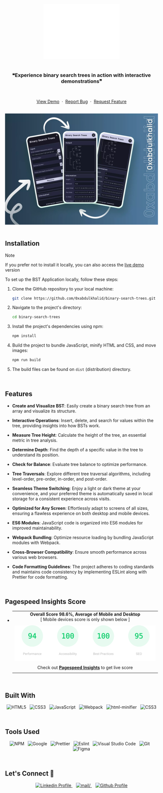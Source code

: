 <br>

<div align="center">
<img src="./design/logo.svg" alt="" width="250">
<br>
<br>

<h3>❝Experience binary search trees in action with interactive demonstrations❞</h3>

<br>
  <p>
    <a href="https://binary-search-trees.vercel.app/">View Demo</a>
    &nbsp;·&nbsp;
    <a href="https://github.com/0xabdulkhalid/binary-search-trees/issues">Report Bug</a>
    &nbsp;·&nbsp;
    <a href="https://github.com/0xabdulkhalid/binary-search-trees/issues">Request Feature</a>
  </p>
</div>

<br>

<div align='center'>
<img src='./design/preview.webp' alt='Mobile Preview'>
</div>

<br>

## Installation

> [!NOTE]  
> If you prefer not to install it locally, you can also access the [live demo](https://binary-search-trees.vercel.app/)  version


To set up the BST Application locally, follow these steps:

1. Clone the GitHub repository to your local machine:

   ```bash
   git clone https://github.com/0xabdulkhalid/binary-search-trees.git
   ```

2. Navigate to the project's directory:

   ```bash
   cd binary-search-trees
   ```

3. Install the project's dependencies using npm:

   ```bash
   npm install
   ```

4. Build the project to bundle JavaScript, minify HTML and CSS, and move images:

   ```bash
   npm run build
   ```
5. The build files can be found on `dist` (distribution) directory.

<br>


## Features

- **Create and Visualize BST**: Easily create a binary search tree from an array and visualize its structure.

- **Interactive Operations**: Insert, delete, and search for values within the tree, providing insights into how BSTs work.

- **Measure Tree Height**: Calculate the height of the tree, an essential metric in tree analysis.

- **Determine Depth**: Find the depth of a specific value in the tree to understand its position.

- **Check for Balance**: Evaluate tree balance to optimize performance.

- **Tree Traversals**: Explore different tree traversal algorithms, including level-order, pre-order, in-order, and post-order.

- **Seamless Theme Switching**: Enjoy a light or dark theme at your convenience, and your preferred theme is automatically saved in local storage for a consistent experience across visits.

- **Optimized for Any Screen**: Effortlessly adapt to screens of all sizes, ensuring a flawless experience on both desktop and mobile devices.

- **ES6 Modules**: JavaScript code is organized into ES6 modules for improved maintainability.

- **Webpack Bundling**: Optimize resource loading by bundling JavaScript modules with Webpack.

- **Cross-Browser Compatibility**: Ensure smooth performance across various web browsers.

- **Code Formatting Guidelines**: The project adheres to coding standards and maintains code consistency by implementing ESLint along with Prettier for code formatting.

<br>

## Pagespeed Insights Score
  
- ||
  | :-----: |
  |  <b>Overall Score 98.6%, Average of Mobile and Desktop</b><br>[ Mobile devices score is only shown below ] |
  | |
  | <img src='./design/pagespeed-insights-score.svg' alt='Scoreboard'> |
  | |
  | Check out [**Pagespeed Insights**](https://pagespeed.web.dev/analysis/https-binary-search-trees-vercel-app/9pwcrhbes0?form_factor=mobile) to get live score |
  ||

<br>

## Built With

<div align=center>

 ![HTML5](https://img.shields.io/badge/html5-%23E34F26.svg?style=for-the-badge&logo=html5&logoColor=white) &nbsp;&nbsp;![CSS3](https://img.shields.io/badge/css3-%231572B6.svg?style=for-the-badge&logo=css3&logoColor=white) &nbsp;&nbsp;![JavaScript](https://img.shields.io/badge/ES6%20Modules%20-%23F7DF1E.svg?style=for-the-badge&logo=javascript&logoColor=black) &nbsp;&nbsp;![Webpack](https://img.shields.io/badge/webpack-%238DD6F9.svg?style=for-the-badge&logo=webpack&logoColor=black) &nbsp;&nbsp;![html-minifier](https://img.shields.io/badge/html%20minifier-A90533?style=for-the-badge&logo=html5&logoColor=white) &nbsp;&nbsp;![CSS3](https://img.shields.io/badge/css_minifier-2C2D72.svg?style=for-the-badge&logo=css3&logoColor=white)

</div>

<br>

## Tools Used

<div align=center>
  
![NPM](https://img.shields.io/badge/npm-CB3837?style=for-the-badge&logo=npm&logoColor=white) &nbsp;&nbsp;![Google](https://img.shields.io/badge/google-DA4437?style=for-the-badge&logo=google&logoColor=white) &nbsp;&nbsp;![Prettier](https://img.shields.io/badge/prettier-1A2C34?style=for-the-badge&logo=prettier&logoColor=F7BA3E) &nbsp;&nbsp;![Eslint](https://img.shields.io/badge/eslint-3A33D1?style=for-the-badge&logo=eslint&logoColor=white) &nbsp;&nbsp;![Visual Studio Code](https://img.shields.io/badge/VS%20Code-0078d7.svg?style=for-the-badge&logo=visual-studio-code&logoColor=white) &nbsp;&nbsp;![Git](https://img.shields.io/badge/Git-F05032?style=for-the-badge&logo=git&logoColor=white) &nbsp;&nbsp;![Figma](https://img.shields.io/badge/Figma-F24E1E?style=for-the-badge&logo=figma&logoColor=white)

</div>

<br>

## Let's Connect 👋

<div align=center>

  <a href="https://linkedin.com/in/0xabdulkhalid" >
    <img src="https://img.shields.io/badge/linkedin%20Profile-%2300acee.svg?color=405DE6&style=for-the-badge&logo=linkedin&logoColor=white" alt="Linkedin Profile">
  </a>&nbsp;&nbsp;

  <a href="mailto:0xabdulkhalid@gmail.com" target="_blank">
    <img src="https://img.shields.io/badge/gmail-%23EA4335.svg?style=for-the-badge&logo=gmail&logoColor=white" alt=mail/>
  </a>&nbsp;&nbsp;

  <a href="https://www.github.com/0xabdulkhalid/" >
    <img src="https://img.shields.io/badge/Github%20Profile-131313?style=for-the-badge&logo=github&logoColor=white" alt="Github Profile">
  </a>

</div>

<br>
